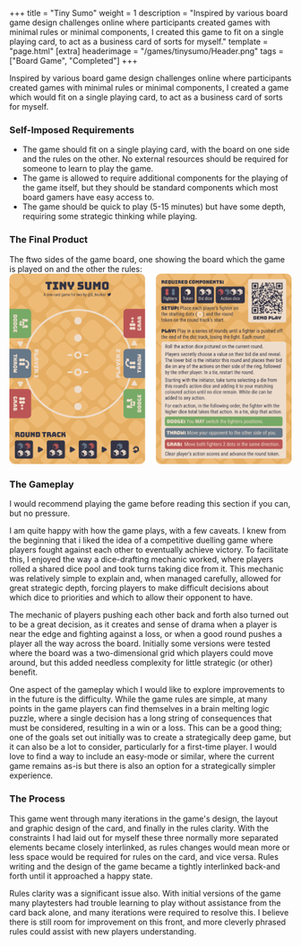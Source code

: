 +++
title = "Tiny Sumo"
weight = 1
description = "Inspired by various board game design challenges online where participants created games with minimal rules or minimal components, I created this game to fit on a single playing card, to act as a business card of sorts for myself."
template = "page.html"
[extra]
headerimage = "/games/tinysumo/Header.png"
tags = ["Board Game", "Completed"]
+++

Inspired by various board game design challenges online where participants created games with minimal rules or minimal components, I created a game which would fit on a single playing card, to act as a business card of sorts for myself.

### Self-Imposed Requirements
- The game should fit on a single playing card, with the board on one side and the rules on the other. No external resources should be required for someone to learn to play the game.
- The game is allowed to require additional components for the playing of the game itself, but they should be standard components which most board gamers have easy access to.
- The game should be quick to play (5-15 minutes) but have some depth, requiring some strategic thinking while playing.

### The Final Product
The ftwo sides of the game board, one showing the board which the game is played on and the other the rules:
<img class = imagewithinpost src="/games/tinysumo/bothsides.png">

### The Gameplay
I would recommend playing the game before reading this section if you can, but no pressure.

I am quite happy with how the game plays, with a few caveats. I knew from the beginning that i liked the idea of a competitive duelling game where players fought against each other to eventually achieve victory. To facilitate this, I enjoyed the way a dice-drafting mechanic worked, where players rolled a shared dice pool and took turns taking dice from it. This mechanic was relatively simple to explain and, when managed carefully, allowed for great strategic depth, forcing players to make difficult decisions about which dice to priorities and which to allow their opponent to have.

The mechanic of players pushing each other back and forth also turned out to be a great decision, as it creates and sense of drama when a player is near the edge and fighting against a loss, or when a good round pushes a player all the way across the board. Initially some versions were tested where the board was a two-dimensional grid which players could move around, but this added needless complexity for little strategic (or other) benefit.

One aspect of the gameplay which I would like to explore improvements to in the future is the difficulty. While the game rules are simple, at many points in the game players can find themselves in a brain melting logic puzzle, where a single decision has a long string of consequences that must be considered, resulting in a win or a loss. This can be a good thing; one of the goals set out initially was to create a strategically deep game, but it can also be a lot to consider, particularly for a first-time player. I would love to find a way to include an easy-mode or similar, where the current game remains as-is but there is also an option for a strategically simpler experience.

### The Process
This game went through many iterations in the game's design, the layout and graphic design of the card, and finally in the rules clarity. With the constraints I had laid out for myself these three normally more separated elements became closely interlinked, as rules changes would mean more or less space would be required for rules on the card, and vice versa. Rules writing and the design of the game became a tightly interlinked back-and forth until it approached a happy state.

Rules clarity was a significant issue also. With initial versions of the game many playtesters had trouble learning to play without assistance from the card back alone, and many iterations were required to resolve this. I believe there is still room for improvement on this front, and more cleverly phrased rules could assist with new players understanding.
